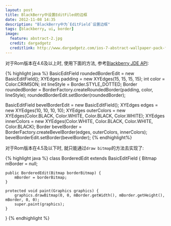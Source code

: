 ```yaml
---
layout: post
title: BlackBerry中设置EditFiled的边框
date: 2012-11-08 14:35
description: "BlackBerry中为`EditField`设置边框"
tags: [blackberry, ui, border]
image:
  feature: abstract-2.jpg
  credit: dargadgetz
  creditlink: http://www.dargadgetz.com/ios-7-abstract-wallpaper-pack-for-iphone-5-and-ipod-touch-retina/
---
```


对于Rom版本在4.6及以上时, 使用下面的方法, 参考[Blackberry JDE API](http://www.blackberry.com/developers/docs/4.6.0api/index.html):

{% highlight java %}
BasicEditField roundedBorderEdit = new BasicEditField();
XYEdges padding = new XYEdges(15, 15, 15, 15);
int color = Color.CRIMSON;
int lineStyle = Border.STYLE_DOTTED;
Border roundedBorder = BorderFactory.createRoundedBorder(padding, color, lineStyle);
roundedBorderEdit.setBorder(roundedBorder);

BasicEditField bevelBorderEdit = new BasicEditField();
XYEdges edges = new XYEdges(10, 10, 10, 10);
XYEdges outerColors = new XYEdges(Color.BLACK, Color.WHITE, Color.BLACK, Color.WHITE);
XYEdges innerColors = new XYEdges(Color.WHITE, Color.BLACK, Color.WHITE, Color.BLACK);
Border bevelBorder = BorderFactory.createBevelBorder(edges, outerColors, innerColors);
bevelBorderEdit.setBorder(bevelBorder);
{% endhighlight%}

对于Rom版本在4.5及以下时, 就只能通过`draw bitmap`的方法去实现了:

{% highlight java %}
class BorderedEdit extends BasicEditField {
    Bitmap mBorder = null;

    public BorderedEdit(Bitmap borderBitmap) {
        mBorder = borderBitmap;
    }

    protected void paint(Graphics graphics) {
        graphics.drawBitmap(0, 0, mBorder.getWidth(), mBorder.getHeight(), mBorder, 0, 0);
        super.paint(graphics);
    }
}
{% endhighlight %}